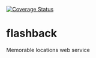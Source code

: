[![Coverage Status](https://coveralls.io/repos/github/GluhovDmitry/flashback/badge.svg?branch=main)](https://coveralls.io/github/GluhovDmitry/flashback?branch=main)
# flashback
Memorable locations web service
